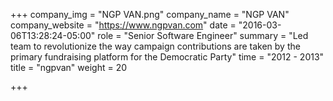 +++
company_img = "NGP VAN.png"
company_name = "NGP VAN"
company_website = "https://www.ngpvan.com"
date = "2016-03-06T13:28:24-05:00"
role = "Senior Software Engineer"
summary = "Led team to revolutionize the way campaign contributions are taken by the primary fundraising platform for the Democratic Party"
time = "2012 - 2013"
title = "ngpvan"
weight = 20

+++

